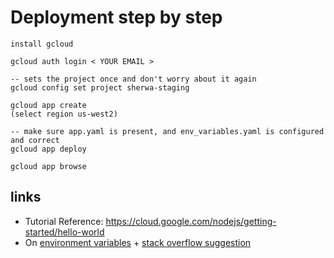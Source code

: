 # Deployment step by step

```
install gcloud

gcloud auth login < YOUR EMAIL >

-- sets the project once and don't worry about it again
gcloud config set project sherwa-staging

gcloud app create
(select region us-west2)

-- make sure app.yaml is present, and env_variables.yaml is configured and correct
gcloud app deploy

gcloud app browse
```


## links

- Tutorial Reference: https://cloud.google.com/nodejs/getting-started/hello-world
- On [environment variables](https://cloud.google.com/appengine/docs/flexible/nodejs/runtime#environment_variables) + [stack overflow suggestion](https://stackoverflow.com/questions/22669528/securely-storing-environment-variables-in-gae-with-app-yaml)

